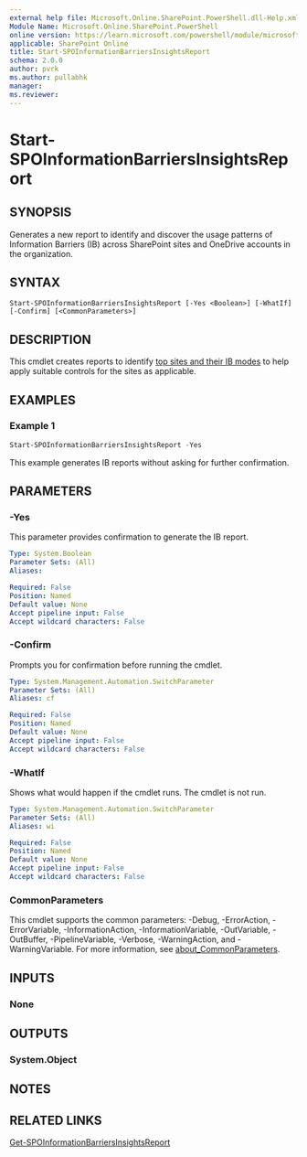 ```yaml
---
external help file: Microsoft.Online.SharePoint.PowerShell.dll-Help.xml
Module Name: Microsoft.Online.SharePoint.PowerShell
online version: https://learn.microsoft.com/powershell/module/microsoft.online.sharepoint.powershell/start-spoinformationbarriersinsightsreport
applicable: SharePoint Online
title: Start-SPOInformationBarriersInsightsReport
schema: 2.0.0
author: pvrk
ms.author: pullabhk
manager:
ms.reviewer:
---
```


# Start-SPOInformationBarriersInsightsReport

## SYNOPSIS

Generates a new report to identify and discover the usage patterns of Information Barriers (IB) across SharePoint sites and OneDrive accounts in the organization.

## SYNTAX

```
Start-SPOInformationBarriersInsightsReport [-Yes <Boolean>] [-WhatIf] [-Confirm] [<CommonParameters>]
```

## DESCRIPTION

This cmdlet creates reports to identify [top sites and their IB modes](/purview/information-barriers-insights-report) to help apply suitable controls for the sites as applicable.

## EXAMPLES

### Example 1

```powershell
Start-SPOInformationBarriersInsightsReport -Yes
```

This example generates IB reports without asking for further confirmation.

## PARAMETERS

### -Yes

This parameter provides confirmation to generate the IB report.

```yaml
Type: System.Boolean
Parameter Sets: (All)
Aliases:

Required: False
Position: Named
Default value: None
Accept pipeline input: False
Accept wildcard characters: False
```

### -Confirm

Prompts you for confirmation before running the cmdlet.

```yaml
Type: System.Management.Automation.SwitchParameter
Parameter Sets: (All)
Aliases: cf

Required: False
Position: Named
Default value: None
Accept pipeline input: False
Accept wildcard characters: False
```

### -WhatIf

Shows what would happen if the cmdlet runs.
The cmdlet is not run.

```yaml
Type: System.Management.Automation.SwitchParameter
Parameter Sets: (All)
Aliases: wi

Required: False
Position: Named
Default value: None
Accept pipeline input: False
Accept wildcard characters: False
```

### CommonParameters
This cmdlet supports the common parameters: -Debug, -ErrorAction, -ErrorVariable, -InformationAction, -InformationVariable, -OutVariable, -OutBuffer, -PipelineVariable, -Verbose, -WarningAction, and -WarningVariable. For more information, see [about_CommonParameters](https://go.microsoft.com/fwlink/?LinkID=113216).

## INPUTS

### None

## OUTPUTS

### System.Object

## NOTES

## RELATED LINKS

[Get-SPOInformationBarriersInsightsReport](./Get-SPOInformationBarriersInsightsReport.md)
